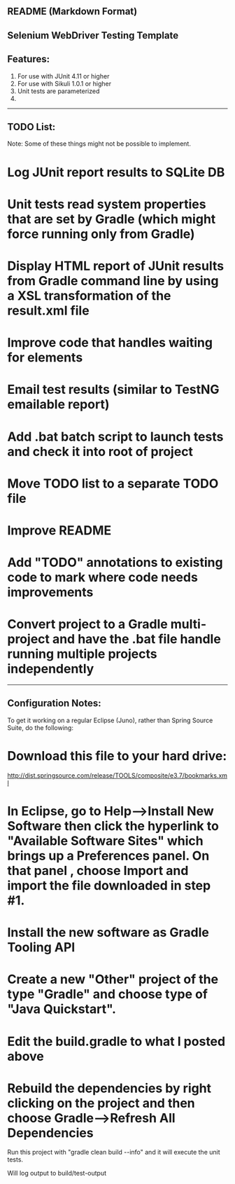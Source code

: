 README (Markdown Format)
---------------------------
Selenium WebDriver Testing Template
---------------------------
## Features:
1. For use with JUnit 4.11 or higher
2. For use with Sikuli 1.0.1 or higher
3. Unit tests are parameterized
4. 

---------------------------
## TODO List:

Note: Some of these things might not be possible to implement.

# Log JUnit report results to SQLite DB
# Unit tests read system properties that are set by Gradle (which might force running only from Gradle)
# Display HTML report of JUnit results from Gradle command line by using a XSL transformation of the result.xml file
# Improve code that handles waiting for elements
# Email test results (similar to TestNG emailable report)
# Add .bat  batch script to launch tests and check it into root of project
# Move TODO list to a separate TODO file
# Improve README
# Add "TODO" annotations to existing code to mark where code needs improvements
# Convert project to a Gradle multi-project and have the .bat file handle running multiple projects independently

 
----------------------------
## Configuration Notes:

To get it working on a regular Eclipse (Juno), rather than Spring Source Suite, do the following: 
 
# Download this file to your hard drive: 
http://dist.springsource.com/release/TOOLS/composite/e3.7/bookmarks.xml 
# In Eclipse, go to Help-->Install New Software then click the hyperlink to "Available Software Sites" which brings up a Preferences panel. On that panel , choose Import and import the file downloaded in step #1. 
# Install the new software as Gradle Tooling API 
# Create a new "Other" project of the type "Gradle" and choose type of "Java Quickstart".  
# Edit the build.gradle to what I posted above 
# Rebuild the dependencies by right clicking on the project and then choose Gradle-->Refresh All Dependencies 
 
Run this project with "gradle clean build --info" and it will execute the unit tests. 
 
Will log output to build/test-output 
 
